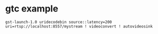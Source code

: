 # gtc example

```
gst-launch-1.0 uridecodebin source::latency=200 uri=rtsp://localhost:8557/mystream ! videoconvert ! autovideosink
```